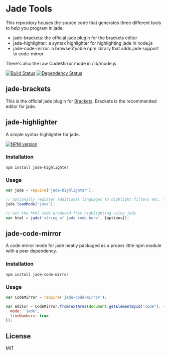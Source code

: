 # Jade Tools

This repository houses the source code that generates three different tools to help you program in jade:

 - jade-brackets: the official jade plugin for the brackets editor
 - jade-highlighter: a syntax highlighter for highlighting jade in node.js
 - jade-code-mirror: a browserifyable npm library that adds jade support to code-mirror

There's also the raw CodeMirror mode in /lib/mode.js

[![Build Status](https://img.shields.io/travis/ForbesLindesay/jade-brackets/master.svg)](https://travis-ci.org/ForbesLindesay/jade-brackets)
[![Dependency Status](https://img.shields.io/gemnasium/ForbesLindesay/jade-brackets.svg)](https://gemnasium.com/ForbesLindesay/jade-brackets)

## jade-brackets

This is the official jade plugin for [Brackets](http://brackets.io/).  Brackets is the recommended editor for jade.


## jade-highlighter

A simple syntax highlighter for jade.

[![NPM version](https://img.shields.io/npm/v/jade-highlighter.svg)](http://badge.fury.io/js/jade-highlighter)

### Installation

```
npm install jade-highlighter
```

### Usage

```js
var jade = require('jade-highlighter');

// Optionally register additional languages to highlight filters etc. (by default html, js, css and markdown are supported)
jade.loadMode('java');

// Get the html code produced from highlighting using jade
var html = jade('string of jade code here', {options});
```

## jade-code-mirror

A code mirror mode for jade neatly packaged as a proper little npm module with a peer dependency.

### Installation

```
npm install jade-code-mirror
```

### Usage

```js
var CodeMirror = require('jade-code-mirror');

var editor = CodeMirror.fromTextArea(document.getElementById("code"), {
  mode: 'jade',
  lineNumbers: true
});
```

## License

MIT
